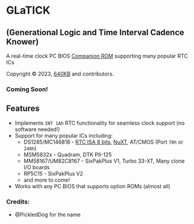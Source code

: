 # GLaTICK
## (Generational Logic and Time Interval Cadence Knower)
A real-time clock PC BIOS [Companion ROM](https://github.com/640-KB/GLaBIOS) supporting many popular RTC ICs

Copyright &copy; 2023, [640KB](mailto:640kb@glabios.org) and contributors.

### Coming Soon!

## Features

- Implements `INT 1Ah` RTC functionality for seamless clock support (no software needed!)
- Support for many popular ICs including:
  - DS1285/MC146818 - [RTC ISA 8 bits](https://hackaday.io/project/168972-rtc-isa-8-bits-pcxt), [NuXT](https://monotech.fwscart.com/NuXT_v20_-_MicroATX_Turbo_XT_-_10MHz_832K_XT-IDE_Multi-IO_SVGA/p6083514_19777986.aspx), AT/CMOS (Port `70h` or `240h`)
  - MSM5832x - Quadram, DTK PII-125
  - MM58167/UM82C8167 - SixPakPlus V1, Turbo 33-XT, Many clone I/O boards
  - RP5C15 - SixPakPlus V2
  - and more to come!
- Works with any PC BIOS that supports option ROMs (almost all)

### Credits:

- @PickledDog for the name

